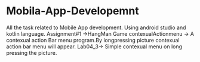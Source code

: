 # Mobila-App-Developemnt
All the task related to Mobile App development. Using android studio and kotlin language.
Assignment#1 ->HangMan Game
contexualActionmenu -> A contexual action Bar menu program.By longpressing picture contexual action bar menu will appear.
Lab04_3-> Simple contexual menu on long pressing the picture.

 
